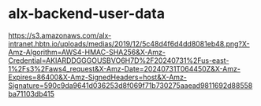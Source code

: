 # alx-backend-user-data

https://s3.amazonaws.com/alx-intranet.hbtn.io/uploads/medias/2019/12/5c48d4f6d4dd8081eb48.png?X-Amz-Algorithm=AWS4-HMAC-SHA256&X-Amz-Credential=AKIARDDGGGOUSBVO6H7D%2F20240731%2Fus-east-1%2Fs3%2Faws4_request&X-Amz-Date=20240731T064450Z&X-Amz-Expires=86400&X-Amz-SignedHeaders=host&X-Amz-Signature=590c9da9641d036253d8f069f71b730275aaead9811692d88558ba71103db415
